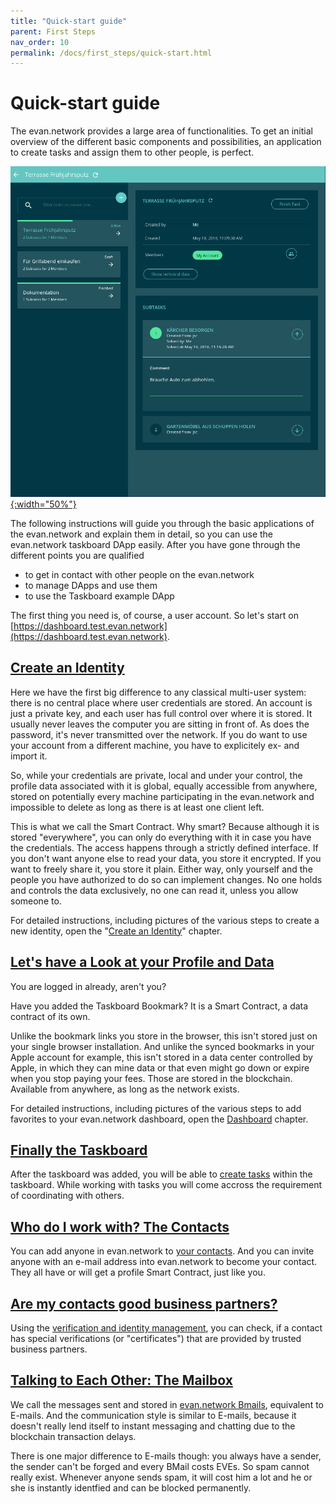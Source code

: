 ```yaml
---
title: "Quick-start guide"
parent: First Steps
nav_order: 10
permalink: /docs/first_steps/quick-start.html
---
```


# Quick-start guide

The evan.network provides a large area of functionalities. To get an initial overview of the
different basic components and possibilities, an application to create tasks and assign them to
other people, is perfect.

[![Taskboard](/docs/3000_first_steps/img/taskboard_example.png){:width="50%"}](/docs/3000_first_steps/img/taskboard_example.png)

The following instructions will guide you through the basic applications of the evan.network and
explain them in detail, so you can use the evan.network taskboard DApp easily. After you have gone
through the different points you are qualified

- to get in contact with other people on the evan.network
- to manage DApps and use them
- to use the Taskboard example DApp

The first thing you need is, of course, a user account. So let's start on
[https://dashboard.test.evan.network](https://dashboard.test.evan.network).


## [Create an Identity](/docs/first_steps/create-identity.html)

Here we have the first big difference to any classical multi-user system: there is no central place
where user credentials are stored. An account is just a private key, and each user has full control
over where it is stored. It usually never leaves the computer you are sitting in front of. As does
the password, it's never transmitted over the network. If you do want to use your account from a
different machine, you have to explicitely ex- and import it.

So, while your credentials are private, local and under your control, the profile data
associated with it is global, equally accessible from anywhere, stored on potentially every machine
participating in the evan.network and impossible to delete as long as there is at least one client
left.

This is what we call the Smart Contract. Why smart? Because although it is stored "everywhere", you
can only do everything with it in case you have the credentials. The access happens through a
strictly defined interface. If you don't want anyone else to read your data, you store it encrypted.
If you want to freely share it, you store it plain. Either way, only yourself and the people you
have authorized to do so can implement changes. No one holds and controls the data exclusively, no
one can read it, unless you allow someone to.

For detailed instructions, including pictures of the various steps to create a new identity, open
the "[Create an Identity](/docs/first_steps/create-identity.html)" chapter.


## [Let's have a Look at your Profile and Data](/docs/first_steps/dashboard.html)

You are logged in already, aren't you?

Have you added the Taskboard Bookmark? It is a Smart Contract, a data contract of its own.

Unlike the bookmark links you store in the browser, this isn't stored just on your single browser
installation. And unlike the synced bookmarks in your Apple account for example, this isn't stored
in a data center controlled by Apple, in which they can mine data or that even might go down or
expire when you stop paying your fees. Those are stored in the blockchain. Available from anywhere,
as long as the network exists.

For detailed instructions, including pictures of the various steps to add favorites to your
evan.network dashboard, open the [Dashboard](/docs/first_steps/dashboard.html) chapter.


## [Finally the Taskboard](/docs/first_steps/taskboard.html)

After the taskboard was added, you will be able to [create tasks](/docs/first_steps/taskboard) within the taskboard. While working with tasks you will come accross the requirement of coordinating with others.


## [Who do I work with? The Contacts](/docs/first_steps/contacts.html)

You can add anyone in evan.network to [your contacts](/docs/first_steps/contacts.html). And you can invite anyone
with an e-mail address into evan.network to become your contact. They all have or will get a profile
Smart Contract, just like you.


## [Are my contacts good business partners?](/docs/first_steps/verifications.html)

Using the [verification and identity management](/docs/first_steps/verifications.html), you can check, if a contact has special verifications (or "certificates") that are provided by trusted business partners.


## [Talking to Each Other: The Mailbox](/docs/first_steps/mailbox.html)

We call the messages sent and stored in [evan.network Bmails](/docs/first_steps/mail.html), equivalent to
E-mails. And the communication style is similar to E-mails, because it doesn't really lend itself to
instant messaging and chatting due to the blockchain transaction delays.

There is one major difference to E-mails though: you always have a sender, the sender can't be
forged and every BMail costs EVEs. So spam cannot really exist. Whenever anyone sends spam, it will
cost him a lot and he or she is instantly identfied and can be blocked permanently.


